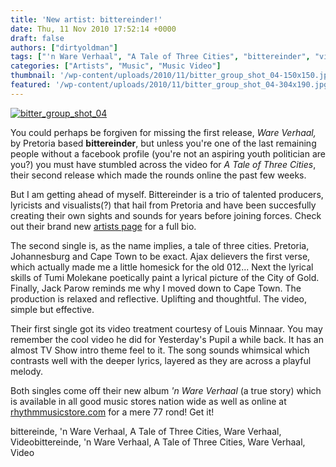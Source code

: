 ```yaml
---
title: 'New artist: bittereinder!'
date: Thu, 11 Nov 2010 17:52:14 +0000
draft: false
authors: ["dirtyoldman"]
tags: ["'n Ware Verhaal", "A Tale of Three Cities", "bittereinder", "video", "Ware Verhaal"]
categories: ["Artists", "Music", "Music Video"]
thumbnail: '/wp-content/uploads/2010/11/bitter_group_shot_04-150x150.jpg'
featured: '/wp-content/uploads/2010/11/bitter_group_shot_04-304x190.jpg'
---
```


[![](/wp-content/uploads/2010/11/bitter_group_shot_04-e1289495820977.jpg "bitter_group_shot_04")](/2010/11/11/new-artist-bittereinder/bitter_group_shot_04/)

You could perhaps be forgiven for missing the first release, _Ware Verhaal,_ by Pretoria based **bittereinder**, but unless you're one of the last remaining people without a facebook profile (you're not an aspiring youth politician are you?) you must have stumbled across the video for _A Tale of Three Cities_, their second release which made the rounds online the past few weeks.

But I am getting ahead of myself. Bittereinder is a trio of talented producers, lyricists and visualists(?) that hail from Pretoria and have been succesfully creating their own sights and sounds for years before joining forces. Check out their brand new [artists page](/artists/bittereinde) for a full bio.

The second single is, as the name implies, a tale of three cities. Pretoria, Johannesburg and Cape Town to be exact. Ajax delievers the first verse, which actually made me a little homesick for the old 012... Next the lyrical skills of Tumi Molekane poetically paint a lyrical picture of the City of Gold. Finally, Jack Parow reminds me why I moved down to Cape Town. The production is relaxed and reflective. Uplifting and thoughtful. The video, simple but effective.

Their first single got its video treatment courtesy of Louis Minnaar. You may remember the cool video he did for Yesterday's Pupil a while back. It has an almost TV Show intro theme feel to it. The song sounds whimsical which contrasts well with the deeper lyrics, layered as they are across a playful melody.

Both singles come off their new album _'n Ware Verhaal_ (a true story) which is available in all good music stores nation wide as well as online at [rhythmmusicstore.com](http://rhythmmusicstore.com/music/6717/Bittereinder/%27n-Ware-Verhaal) for a mere 77 rond! Get it!



bittereinde, 'n Ware Verhaal, A Tale of Three Cities, Ware Verhaal, Videobittereinde, 'n Ware Verhaal, A Tale of Three Cities, Ware Verhaal, Video